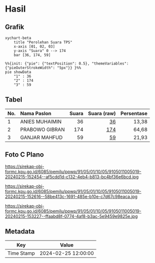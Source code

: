 # Hasil

## Grafik

```mermaid
xychart-beta
    title "Perolehan Suara TPS"
    x-axis [01, 02, 03]
    y-axis "Suara" 0 --> 174
    bar [36, 174, 59]
```

```mermaid
%%{init: {"pie": {"textPosition": 0.5}, "themeVariables": {"pieOuterStrokeWidth": "5px"}} }%%
pie showData
    "1" : 36
    "2" : 174
    "3" : 59
```

## Tabel

| No. | Nama Paslon    | Suara | Suara (raw) | Persentase |
|:--- |:-------------- | -----:| -----------:| ----------:|
| 1   | ANIES MUHAIMIN | 36    | [36][p-1]   | 13,38      |
| 2   | PRABOWO GIBRAN | 174   | [174][p-2]  | 64,68      |
| 3   | GANJAR MAHFUD  | 59    | [59][p-3]   | 21,93      |


[p-1]: https://github.com/gigit-pemilu/pemilu-2024-91-papua/blob/main/pilpres/hitung-suara/sub/91-papua/sub/05-kepulauan-yapen/sub/01-yapen-selatan/sub/1005-serui-kota/sub/019-tps/sub/paslon-1.txt
[p-2]: https://github.com/gigit-pemilu/pemilu-2024-91-papua/blob/main/pilpres/hitung-suara/sub/91-papua/sub/05-kepulauan-yapen/sub/01-yapen-selatan/sub/1005-serui-kota/sub/019-tps/sub/paslon-2.txt
[p-3]: https://github.com/gigit-pemilu/pemilu-2024-91-papua/blob/main/pilpres/hitung-suara/sub/91-papua/sub/05-kepulauan-yapen/sub/01-yapen-selatan/sub/1005-serui-kota/sub/019-tps/sub/paslon-3.txt

## Foto C Plano

https://sirekap-obj-formc.kpu.go.id/6085/pemilu/ppwp/91/05/01/10/05/9105011005019-20240215-152454--af5cdd1d-c132-4eb4-b813-bc4bf36e6bcd.jpg

https://sirekap-obj-formc.kpu.go.id/6085/pemilu/ppwp/91/05/01/10/05/9105011005019-20240215-152616--58be413c-1691-485e-b10e-c7d67c98eaca.jpg

https://sirekap-obj-formc.kpu.go.id/6085/pemilu/ppwp/91/05/01/10/05/9105011005019-20240215-153227--ffaabd8f-0774-4af8-b3ac-5e9459e9825e.jpg


## Metadata

| Key        | Value               |
| ---------- | ------------------- |
| Time Stamp | 2024-02-25 12:00:00 |



